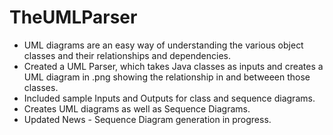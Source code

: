 # TheUMLParser
* UML diagrams are an easy way of understanding the various object classes and their relationships and dependencies.
* Created a UML Parser, which takes Java classes as inputs and creates a UML diagram in .png showing the relationship in and betweeen those classes.
* Included sample Inputs and Outputs for class and sequence diagrams.
* Creates UML diagrams as well as Sequence Diagrams.
* Updated News - Sequence Diagram generation in progress.
